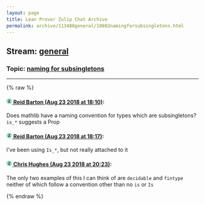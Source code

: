 ```yaml
---
layout: page
title: Lean Prover Zulip Chat Archive 
permalink: archive/113488general/10802namingforsubsingletons.html
---
```


## Stream: [general](index.html)
### Topic: [naming for subsingletons](10802namingforsubsingletons.html)

---


{% raw %}
#### [![Click to go to Zulip](../../assets/img/zulip2.png) Reid Barton (Aug 23 2018 at 18:10)](https://leanprover.zulipchat.com/#narrow/stream/113488-general/topic/naming%20for%20subsingletons/near/132646423):
Does mathlib have a naming convention for types which are subsingletons? `is_*` suggests a Prop

#### [![Click to go to Zulip](../../assets/img/zulip2.png) Reid Barton (Aug 23 2018 at 18:17)](https://leanprover.zulipchat.com/#narrow/stream/113488-general/topic/naming%20for%20subsingletons/near/132646765):
I've been using `Is_*`, but not really attached to it

#### [![Click to go to Zulip](../../assets/img/zulip2.png) Chris Hughes (Aug 23 2018 at 20:23)](https://leanprover.zulipchat.com/#narrow/stream/113488-general/topic/naming%20for%20subsingletons/near/132653256):
The only two examples of this I can think of are `decidable` and `fintype` neither of which follow a convention other than no `is` or `Is`


{% endraw %}
